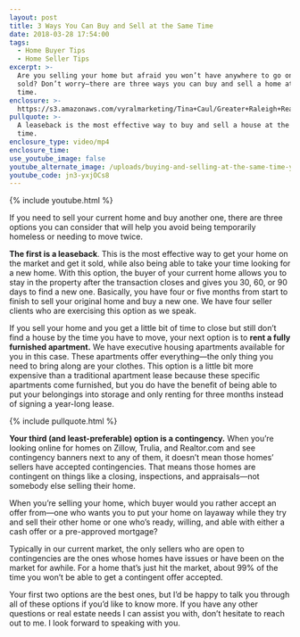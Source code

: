 ```yaml
---
layout: post
title: 3 Ways You Can Buy and Sell at the Same Time
date: 2018-03-28 17:54:00
tags:
  - Home Buyer Tips
  - Home Seller Tips
excerpt: >-
  Are you selling your home but afraid you won’t have anywhere to go once it’s
  sold? Don’t worry—there are three ways you can buy and sell a home at the same
  time.
enclosure: >-
  https://s3.amazonaws.com/vyralmarketing/Tina+Caul/Greater+Raleigh+Real+Estate-+Buying+and+Selling+at+the+Same+Time.mp4
pullquote: >-
  A leaseback is the most effective way to buy and sell a house at the same
  time.
enclosure_type: video/mp4
enclosure_time:
use_youtube_image: false
youtube_alternate_image: /uploads/buying-and-selling-at-the-same-time-youtube-1.jpg
youtube_code: jn3-yxjOCs8
---
```


{% include youtube.html %}

If you need to sell your current home and buy another one, there are three options you can consider that will help you avoid being temporarily homeless or needing to move twice.

**The first is a leaseback**. This is the most effective way to get your home on the market and get it sold, while also being able to take your time looking for a new home. With this option, the buyer of your current home allows you to stay in the property after the transaction closes and gives you 30, 60, or 90 days to find a new one. Basically, you have four or five months from start to finish to sell your original home and buy a new one. We have four seller clients who are exercising this option as we speak.

If you sell your home and you get a little bit of time to close but still don’t find a house by the time you have to move, your next option is to **rent a fully furnished apartment.** We have executive housing apartments available for you in this case. These apartments offer everything—the only thing you need to bring along are your clothes. This option is a little bit more expensive than a traditional apartment lease because these specific apartments come furnished, but you do have the benefit of being able to put your belongings into storage and only renting for three months instead of signing a year-long lease.

{% include pullquote.html %}

**Your third (and least-preferable) option is a contingency.** When you’re looking online for homes on Zillow, Trulia, and Realtor.com and see contingency banners next to any of them, it doesn’t mean those homes’ sellers have accepted contingencies. That means those homes are contingent on things like a closing, inspections, and appraisals—not somebody else selling their home.

When you’re selling your home, which buyer would you rather accept an offer from—one who wants you to put your home on layaway while they try and sell their other home or one who’s ready, willing, and able with either a cash offer or a pre-approved mortgage?

Typically in our current market, the only sellers who are open to contingencies are the ones whose homes have issues or have been on the market for awhile. For a home that’s just hit the market, about 99% of the time you won’t be able to get a contingent offer accepted.

Your first two options are the best ones, but I’d be happy to talk you through all of these options if you’d like to know more. If you have any other questions or real estate needs I can assist you with, don’t hesitate to reach out to me. I look forward to speaking with you.